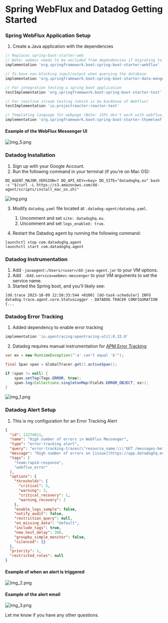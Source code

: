 # Spring WebFlux and Datadog Getting Started

### Spring WebFlux Application Setup

1. Create a Java application with the dependencies

```groovy
// Replaces spring-boot-starter-web
// Note: webmvc needs to be excluded from dependencies if migrating to webflux
implementation 'org.springframework.boot:spring-boot-starter-webflux'

// To have non-blocking input/output when querying the database
implementation 'org.springframework.boot:spring-boot-starter-data-mongodb-reactive'

// For integration testing a spring boot application 
testImplementation 'org.springframework.boot:spring-boot-starter-test'

// For reactive stream testing (which is be backbone of Webflux)
testImplementation 'io.projectreactor:reactor-test'

// Templating language for webpage (Note: JSPs don't work with webflux)
implementation 'org.springframework.boot:spring-boot-starter-thymeleaf'
```

#### Example of the WebFlux Messenger UI 

![img_5.png](img_5.png)

### Datadog Installation

1. Sign up with your Google Account.
2. Run the following command in your terminal (if you're on Mac OS):
```
DD_AGENT_MAJOR_VERSION=7 DD_API_KEY=<key> DD_SITE="datadoghq.eu" bash -c "$(curl -L https://s3.amazonaws.com/dd-agent/scripts/install_mac_os.sh)"
```
![img.png](img.png)

3. Modify `datadog.yaml` file located at `.datadog-agent/datadog.yaml`.
   1. Uncomment and set `site: datadoghq.eu`.
   2. Uncomment and set `logs_enabled: true`.

6. Restart the Datadog agent by running the following command:
```
launchctl stop com.datadoghq.agent
launchctl start com.datadoghq.agent
```

### Datadog Instrumentation

1. Add `-javaagent:/Users/<user>/dd-java-agent.jar` to your VM options.
2. Add ` -Ddd.service=webmvc-messenger` to your VM arguments to set the service name.
2. Started the Spring boot, and you'll likely see:
```
[dd.trace 2023-10-09 12:58:33:544 +0100] [dd-task-scheduler] INFO datadog.trace.agent.core.StatusLogger - DATADOG TRACER CONFIGURATION {...
```

### Datadog Error Tracking

1. Added dependency to enable error tracking
```groovy
implementation 'io.opentracing:opentracing-util:0.33.0'
```
2. Datadog requires manual instrumentation for [APM Error Tracking](https://docs.datadoghq.com/tracing/trace_collection/custom_instrumentation/java/#set-errors-on-a-span)
```java
var ex = new RuntimeException("'a' can't equal 'b'");

final Span span = GlobalTracer.get().activeSpan();

if (span != null) {
    span.setTag(Tags.ERROR, true);
    span.log(Collections.singletonMap(Fields.ERROR_OBJECT, ex));
}
```
![img_1.png](img_1.png)

### Datadog Alert Setup

1. This is my configuration for an Error Tracking Alert

```json
{
  "id": 13274911,
  "name": "High number of errors in WebFlux Messenger",
  "type": "error-tracking alert",
  "query": "error-tracking-traces(\"resource_name:\\\"GET /messages-between\\\"\").rollup(\"count\").by(\"@issue.id\").last(\"5m\") > 5",
  "message": "High number of errors on [issue](https://app.datadoghq.eu/apm/error-tracking/issue/{{[issue.id].name}}) detected.\n\n{{#is_alert}}\n```\n{{span.error.type}}: {{span.attributes.error.message}}\n```\n{{/is_alert}} @junior.owolabi@hippodigital.co.uk",
  "tags": [
    "team:rapid-response",
    "webflux_error"
  ],
  "options": {
    "thresholds": {
      "critical": 5,
      "warning": 3,
      "critical_recovery": 1,
      "warning_recovery": 2
    },
    "enable_logs_sample": false,
    "notify_audit": false,
    "restriction_query": null,
    "on_missing_data": "default",
    "include_tags": true,
    "new_host_delay": 300,
    "groupby_simple_monitor": false,
    "silenced": {}
  },
  "priority": 1,
  "restricted_roles": null
}
```

#### Example of when an alert is triggered

![img_2.png](img_2.png)

#### Example of the alert email

![img_3.png](img_3.png)

Let me know if you have any other questions.